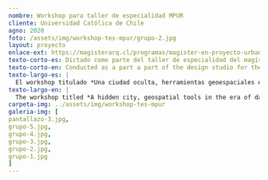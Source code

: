 ```yaml
---
nombre: Workshop para taller de especialidad MPUR
cliente: Universidad Católica de Chile
agno: 2020
foto: /assets/img/workshop-tes-mpur/grupo-2.jpg
layout: proyecto
enlace-ext: https://magisterarq.cl/programas/magister-en-proyecto-urbano/
texto-corto-es: Dictado como parte del taller de especialidad del magíster en proyecto urbano, de la facultad de arquitectura de Universidad Católica de Chile.
texto-corto-en: Conducted as a part a part of the design studio for the master in urban project, from the faculty of architecture of the Universidad Católica de Chile.
texto-largo-es: |
  El workshop titulado *Una ciudad oculta, herramientas geoespaciales en la era de los datos* fue desarrollado como un complemento al taller de especialidad del magíster en proyecto urbano, de la facultad de arquitectura de la Universidad Católica de Chile. El objetivo principal fue entregar herramientas para que los alumnos pudiesen analizar datos abiertos, sobre todo geoespaciales, para profundizar en su entendimiento del entorno urbano y así tomar decisiones más informadas. Otro aspecto relevante es que en el workshop sólo se utilizó software libre, para que los alumnos pudiesen seguir utilizándolo sin preocuparse por el costo de licencias a futuro. Las principales herramientas utilizadas fueron QGIS, Kepler.gl y el lenguaje de programación Python con la librería Pandas.
texto-largo-en: |
  The workshop titled *A hidden city, geospatial tools in the era of data" was developed as a complement to the speciality studio of the master in urban project, of the architecture faculty of the *Universidad Católica de Chile*. The main goal was to give students tools so they could analyze open data, particularly geospatial, to deepen their understanding of the urban environment, so they could make better informed choices. Another relevant aspect is that all the software used in the workshop is open source, so students are free to use it in the future without worrying about license fees or other aspects. The main tools used to analyze the data were: QGIS, Kepler.gl and the programming language Python with the library Pandas.
carpeta-img: ../assets/img/workshop-tes-mpur 
galeria-img: [
pantallazo-3.jpg,
grupo-5.jpg,
grupo-4.jpg,
grupo-3.jpg,
grupo-2.jpg,
grupo-1.jpg
]
---
```


